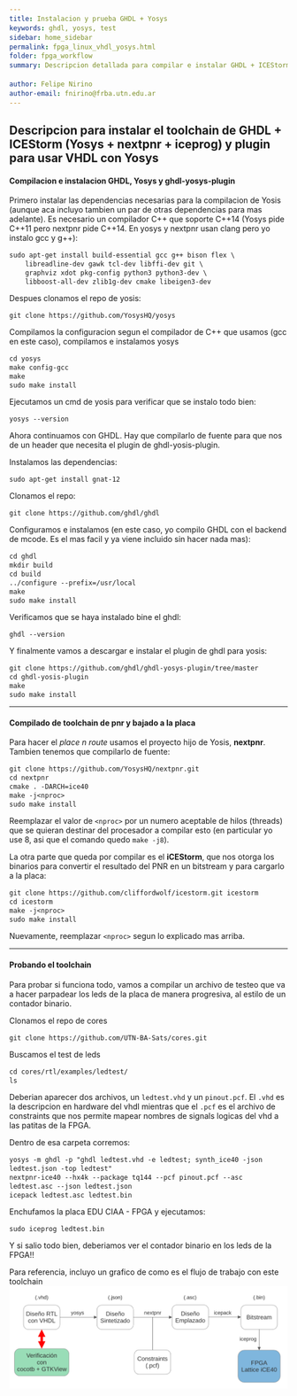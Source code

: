 ```yaml
---
title: Instalacion y prueba GHDL + Yosys
keywords: ghdl, yosys, test
sidebar: home_sidebar
permalink: fpga_linux_vhdl_yosys.html
folder: fpga_workflow
summary: Descripcion detallada para compilar e instalar GHDL + ICEStorm + plugin para usar vhdl con yosys

author: Felipe Nirino
author-email: fnirino@frba.utn.edu.ar
---
```


## Descripcion para instalar el toolchain de GHDL + ICEStorm (Yosys + nextpnr + iceprog) y plugin para usar VHDL con Yosys

#### Compilacion e instalacion GHDL, Yosys y ghdl-yosys-plugin

Primero instalar las dependencias necesarias para la compilacion de Yosis (aunque aca incluyo tambien un par de otras dependencias para mas adelante).
Es necesario un compilador C++ que soporte C++14 (Yosys pide C++11 pero nextpnr pide C++14. En yosys y nextpnr usan clang pero yo instalo gcc y g++):
 
```
sudo apt-get install build-essential gcc g++ bison flex \
	libreadline-dev gawk tcl-dev libffi-dev git \
	graphviz xdot pkg-config python3 python3-dev \
	libboost-all-dev zlib1g-dev cmake libeigen3-dev
```

Despues clonamos el repo de yosis:

```
git clone https://github.com/YosysHQ/yosys
```

Compilamos la configuracion segun el compilador de C++ que usamos (gcc en este caso), compilamos e instalamos yosys

```
cd yosys
make config-gcc
make
sudo make install
```

Ejecutamos un cmd de yosis para verificar que se instalo todo bien:

```
yosys --version
```

Ahora continuamos con GHDL. Hay que compilarlo de fuente para que nos de un header que necesita el plugin de ghdl-yosis-plugin.

Instalamos las dependencias:

```
sudo apt-get install gnat-12
```

Clonamos el repo:

```
git clone https://github.com/ghdl/ghdl
```

Configuramos e instalamos (en este caso, yo compilo GHDL con el backend de mcode. Es el mas facil y ya viene incluido sin hacer nada mas):

```
cd ghdl
mkdir build
cd build
../configure --prefix=/usr/local
make
sudo make install
```

Verificamos que se haya instalado bine el ghdl:

```
ghdl --version
```

Y finalmente vamos a descargar e instalar el plugin de ghdl para yosis:

```
git clone https://github.com/ghdl/ghdl-yosys-plugin/tree/master
cd ghdl-yosis-plugin
make
sudo make install
```

---

#### Compilado de toolchain de pnr y bajado a la placa

Para hacer el *place n route* usamos el proyecto hijo de Yosis, **nextpnr**.
Tambien tenemos que compilarlo de fuente:

```
git clone https://github.com/YosysHQ/nextpnr.git
cd nextpnr
cmake . -DARCH=ice40
make -j<nproc>
sudo make install
```

Reemplazar el valor de `<nproc>` por un numero aceptable de hilos (threads) que se quieran destinar del procesador a compilar esto (en particular yo use 8, asi que el comando quedo `make -j8`).

La otra parte que queda por compilar es el **iCEStorm**, que nos otorga los binarios para convertir el resultado del PNR en un bitstream y para cargarlo a la placa:

```
git clone https://github.com/cliffordwolf/icestorm.git icestorm
cd icestorm
make -j<nproc>
sudo make install

```

Nuevamente, reemplazar `<nproc>` segun lo explicado mas arriba.

---

#### Probando el toolchain

Para probar si funciona todo, vamos a compilar un archivo de testeo que va a hacer parpadear los leds de la placa de manera progresiva, al estilo de un contador binario.

Clonamos el repo de cores

```
git clone https://github.com/UTN-BA-Sats/cores.git
```

Buscamos el test de leds

```
cd cores/rtl/examples/ledtest/
ls
```

Deberian aparecer dos archivos, un `ledtest.vhd` y un `pinout.pcf`. El `.vhd` es la descripcion en hardware del vhdl mientras que el `.pcf` es el archivo de constraints que nos permite mapear nombres de signals logicas del vhd a las patitas de la FPGA.

Dentro de esa carpeta corremos:

```
yosys -m ghdl -p "ghdl ledtest.vhd -e ledtest; synth_ice40 -json ledtest.json -top ledtest"
nextpnr-ice40 --hx4k --package tq144 --pcf pinout.pcf --asc ledtest.asc --json ledtest.json
icepack ledtest.asc ledtest.bin
```

Enchufamos la placa EDU CIAA - FPGA y ejecutamos:

```
sudo iceprog ledtest.bin
```

Y si salio todo bien, deberiamos ver el contador binario en los leds de la FPGA!!

Para referencia, incluyo un grafico de como es el flujo de trabajo con este toolchain
![workflow-fpga](../../images/fpga_workflow_grafico.png)





